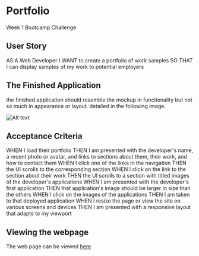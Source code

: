 # Portfolio
Week 1 Bootcamp Challenge 

## User Story 
AS A Web Developer
I WANT to create a  portfolio of work samples
SO THAT I can display samples of my work to potential employers

## The Finished Application
the finished application should resemble the mockup in functionality but not so much in appearance or layout. detailed in the following image.

![Alt text](./assets/images/demo.gif "Reference Image")


## Acceptance Criteria

WHEN I load their portfolio
THEN I am presented with the developer's name, a recent photo or avatar, and links to sections about them, their work, and how to contact them
WHEN I click one of the links in the navigation
THEN the UI scrolls to the corresponding section
WHEN I click on the link to the section about their work
THEN the UI scrolls to a section with titled images of the developer's applications
WHEN I am presented with the developer's first application
THEN that application's image should be larger in size than the others
WHEN I click on the images of the applications
THEN I am taken to that deployed application
WHEN I resize the page or view the site on various screens and devices
THEN I am presented with a responsive layout that adapts to my viewport



## Viewing the webpage
The web page can be viewed [here](https://willbania.github.io/Portfolio/)
